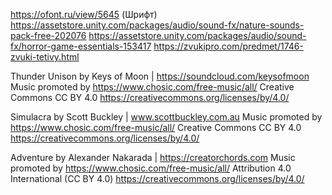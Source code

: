 https://ofont.ru/view/5645 (Шрифт)
https://assetstore.unity.com/packages/audio/sound-fx/nature-sounds-pack-free-202076
https://assetstore.unity.com/packages/audio/sound-fx/horror-game-essentials-153417
https://zvukipro.com/predmet/1746-zvuki-tetivy.html

Thunder Unison by Keys of Moon | https://soundcloud.com/keysofmoon
Music promoted by https://www.chosic.com/free-music/all/
Creative Commons CC BY 4.0
https://creativecommons.org/licenses/by/4.0/

Simulacra by Scott Buckley | www.scottbuckley.com.au
Music promoted by https://www.chosic.com/free-music/all/
Creative Commons CC BY 4.0
https://creativecommons.org/licenses/by/4.0/

Adventure by Alexander Nakarada | https://creatorchords.com
Music promoted by https://www.chosic.com/free-music/all/
Attribution 4.0 International (CC BY 4.0)
https://creativecommons.org/licenses/by/4.0/
